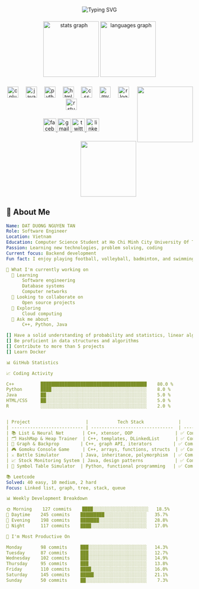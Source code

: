 <br clear="both">

<div align="center">
  <img src="https://readme-typing-svg.herokuapp.com?font=Fira+Code&size=30&duration=3000&pause=1000&color=6366F1&center=true&vCenter=true&width=600&lines=Hi+%F0%9F%91%8B%2C+I'm+DAT+DUONG+NGUYEN+TAN;Software+Engineering;" alt="Typing SVG" />
</div>

###

<div align="center">
  <img src="https://github-readme-stats.vercel.app/api?username=DatSE3805&hide_title=false&hide_rank=false&show_icons=true&include_all_commits=true&count_private=true&disable_animations=false&theme=dracula&locale=en&hide_border=false" height="150" alt="stats graph"  />
  <img src="https://github-readme-stats.vercel.app/api/top-langs?username=DatSE3805&locale=en&hide_title=false&layout=compact&card_width=320&langs_count=5&theme=aura&hide_border=true" height="150" alt="languages graph"  />
</div>

###

<img align="right" height="150" src="https://media4.giphy.com/media/v1.Y2lkPTc5MGI3NjExcnByMDB2dHYzajI3bmxlZ2ZjaWxzNGJuYjVwYWc5MzhpN25wNTA3byZlcD12MV9pbnRlcm5hbF9naWZfYnlfaWQmY3Q9Zw/q8ld8Sk7WWyY0/giphy.gif"  />

###

<div align="center">
  <img src="https://cdn.jsdelivr.net/gh/devicons/devicon/icons/cplusplus/cplusplus-original.svg" height="30" alt="cplusplus logo"  />
  <img width="12" />
  <img src="https://cdn.jsdelivr.net/gh/devicons/devicon/icons/java/java-original.svg" height="30" alt="java logo"  />
  <img width="12" />
  <img src="https://cdn.jsdelivr.net/gh/devicons/devicon/icons/python/python-original.svg" height="30" alt="python logo"  />
  <img width="12" />
  <img src="https://cdn.jsdelivr.net/gh/devicons/devicon/icons/html5/html5-original.svg" height="30" alt="html5 logo"  />
  <img width="12" />
  <img src="https://cdn.jsdelivr.net/gh/devicons/devicon/icons/css3/css3-original.svg" height="30" alt="css logo"  />
  <img width="12" />
  <img src="https://cdn.jsdelivr.net/gh/devicons/devicon/icons/mysql/mysql-original.svg" height="30" alt="mysql logo"  />
  <img width="12" />
  <img src="https://cdn.jsdelivr.net/gh/devicons/devicon/icons/r/r-original.svg" height="30" alt="r logo"  />
  <img width="12" />
  <img src="https://cdn.jsdelivr.net/gh/devicons/devicon/icons/rstudio/rstudio-original.svg" height="30" alt="rstudio logo"  />
</div>

###

<div align="center">
  <a href="https://www.facebook.com/dat.duongtandat385" target="_blank">
    <img src="https://img.shields.io/static/v1?message=Facebook&logo=facebook&label=&color=1877F2&logoColor=white&labelColor=&style=for-the-badge" height="35" alt="facebook logo"  />
  <a href="https://mail.google.com/mail/?view=cm&fs=1&to=datse3805@gmail.com&su=&body=" target="_blank">
  <img 
    src="https://img.shields.io/static/v1?message=Gmail&logo=gmail&label=&color=D14836&logoColor=white&labelColor=&style=for-the-badge" 
    height="35" 
    alt="gmail logo" 
  />
</a>
  <a href="https://x.com/DatSE3805" target="_blank">
    <img src="https://img.shields.io/static/v1?message=Twitter&logo=twitter&label=&color=1DA1F2&logoColor=white&labelColor=&style=for-the-badge" height="35" alt="twitter logo"  />
  </a>
  <a href="https://www.linkedin.com/in/datduongtandat385/" target="_blank">
    <img src="https://img.shields.io/static/v1?message=LinkedIn&logo=linkedin&label=&color=0077B5&logoColor=white&labelColor=&style=for-the-badge" height="35" alt="linkedin logo"  />
  </a>
</div>

###
<img align="right" height="150" src="https://media4.giphy.com/.../giphy.gif" />
<br clear="both"/>

## 🚀 About Me

```yaml
Name: DAT DUONG NGUYEN TAN
Role: Software Engineer
Location: Vietnam
Education: Computer Science Student at Ho Chi Minh City University Of Technology (HCMUT)
Passion: Learning new technologies, problem solving, coding
Current focus: Backend development
Fun fact: I enjoy playing football, volleyball, badminton, and swimming.

🔭 What I'm currently working on
  🌱 Learning
      Software engineering
      Database systems
      Computer networks
  👯 Looking to collaborate on
      Open source projects
  🤔 Exploring
      Cloud computing
  💬 Ask me about 
      C++, Python, Java

[] Have a solid understanding of probability and statistics, linear algebra
[] Be proficient in data structures and algorithms
[] Contribute to more than 5 projects
[] Learn Docker

📊 GitHub Statistics

📈 Coding Activity

C++          ████████████████████████████████████████    80.0 %
Python       ████░░░░░░░░░░░░░░░░░░░░░░░░░░░░░░░░░░░░    8.0 %
Java         ██░░░░░░░░░░░░░░░░░░░░░░░░░░░░░░░░░░░░░░    5.0 %
HTML/CSS     ██░░░░░░░░░░░░░░░░░░░░░░░░░░░░░░░░░░░░░░    5.0 %
R            ░░░░░░░░░░░░░░░░░░░░░░░░░░░░░░░░░░░░░░░░    2.0 %


| Project                     |           Tech Stack             |     Status   |
| --------------------------- | -------------------------------  | -------------|
| 📚 List & Neural Net       | C++, xtensor, OOP                | ✅ Completed |
| 🗂️ HashMap & Heap Trainer  | C++, templates, DLinkedList      | ✅ Completed |
| 🔗 Graph & Backprop        | C++, graph API, iterators        | ✅ Completed |
| 🎮 Gomoku Console Game     | C++, arrays, functions, structs  | ✅ Completed |
| ⚔️ Battle Simulator        | Java, inheritance, polymorphism  | ✅ Completed |
| 📈 Stock Monitoring System | Java, design patterns            | ✅ Completed |
| 📝 Symbol Table Simulator  | Python, functional programming   | ✅ Completed |

📚 Leetcode
Solved: 40 easy, 10 medium, 2 hard
Focus: Linked list, graph, tree, stack, queue

📊 Weekly Development Breakdown

🌞 Morning    127 commits    ████░░░░░░░░░░░░░░░░░░░░░   18.5%
🌆 Daytime    245 commits    █████████░░░░░░░░░░░░░░░░   35.7%
🌃 Evening    198 commits    ███████░░░░░░░░░░░░░░░░░░   28.8%
🌙 Night      117 commits    ████░░░░░░░░░░░░░░░░░░░░░   17.0%

📅 I'm Most Productive On

Monday       98 commits     ███░░░░░░░░░░░░░░░░░░░░░░   14.3%
Tuesday      87 commits     ███░░░░░░░░░░░░░░░░░░░░░░   12.7%
Wednesday    102 commits    ███░░░░░░░░░░░░░░░░░░░░░░   14.9%
Thursday     95 commits     ███░░░░░░░░░░░░░░░░░░░░░░   13.8%
Friday       110 commits    ████░░░░░░░░░░░░░░░░░░░░░   16.0%
Saturday     145 commits    █████░░░░░░░░░░░░░░░░░░░░   21.1%
Sunday       50 commits     ██░░░░░░░░░░░░░░░░░░░░░░░    7.3%
